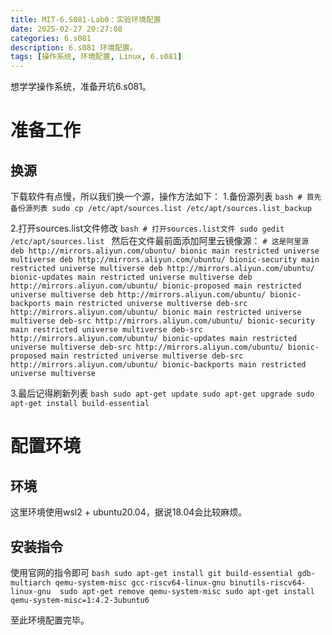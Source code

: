 ```yaml
---
title: MIT-6.S081-Lab0：实验环境配置
date: 2025-02-27 20:27:08
categories: 6.s081
description: 6.s081 环境配置。
tags: [操作系统, 环境配置, Linux, 6.s081]
---
```

想学学操作系统，准备开坑6.s081。
# 准备工作
## 换源

下载软件有点慢，所以我们换一个源，操作方法如下：
1.备份源列表
    ```bash
    # 首先备份源列表
sudo cp /etc/apt/sources.list /etc/apt/sources.list_backup
    ```

2.打开sources.list文件修改
    ```bash
    # 打开sources.list文件
sudo gedit /etc/apt/sources.list
    ```
    然后在文件最前面添加阿里云镜像源：
    ```
    # 这是阿里源
    deb http://mirrors.aliyun.com/ubuntu/ bionic main restricted universe multiverse
    deb http://mirrors.aliyun.com/ubuntu/ bionic-security main restricted universe multiverse
    deb http://mirrors.aliyun.com/ubuntu/ bionic-updates main restricted universe multiverse
    deb http://mirrors.aliyun.com/ubuntu/ bionic-proposed main restricted universe multiverse
    deb http://mirrors.aliyun.com/ubuntu/ bionic-backports main restricted universe multiverse
    deb-src http://mirrors.aliyun.com/ubuntu/ bionic main restricted universe multiverse
    deb-src http://mirrors.aliyun.com/ubuntu/ bionic-security main restricted universe multiverse
    deb-src http://mirrors.aliyun.com/ubuntu/ bionic-updates main restricted universe multiverse
    deb-src http://mirrors.aliyun.com/ubuntu/ bionic-proposed main restricted universe multiverse
    deb-src http://mirrors.aliyun.com/ubuntu/ bionic-backports main restricted universe multiverse
    ```

3.最后记得刷新列表
    ```bash
    sudo apt-get update
    sudo apt-get upgrade
    sudo apt-get install build-essential
    ```

# 配置环境

## 环境
这里环境使用wsl2 + ubuntu20.04，据说18.04会比较麻烦。

## 安装指令
使用官网的指令即可
    ```bash
    sudo apt-get install git build-essential gdb-multiarch qemu-system-misc gcc-riscv64-linux-gnu binutils-riscv64-linux-gnu 
    sudo apt-get remove qemu-system-misc
    sudo apt-get install qemu-system-misc=1:4.2-3ubuntu6
    ```

至此环境配置完毕。

